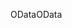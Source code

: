 <span data-ttu-id="8a637-101">OData</span><span class="sxs-lookup"><span data-stu-id="8a637-101">OData</span></span>